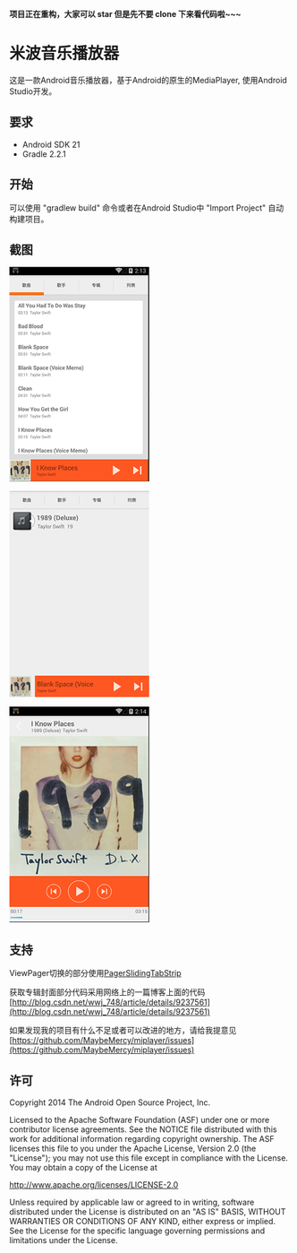 __项目正在重构，大家可以 star 但是先不要 clone 下来看代码啦~~~__

米波音乐播放器
=============

这是一款Android音乐播放器，基于Android的原生的MediaPlayer, 使用Android Studio开发。

要求
-------

- Android SDK 21
- Gradle 2.2.1

开始
---

可以使用 "gradlew build" 命令或者在Android Studio中 "Import Project" 自动构建项目。

截图
---

![主屏幕](screenshot/home.PNG)

![专辑](screenshot/album.PNG)

![播放屏幕](screenshot/fullscreen_player.PNG)

支持
----

ViewPager切换的部分使用[PagerSlidingTabStrip](https://github.com/astuetz/PagerSlidingTabStrip)

获取专辑封面部分代码采用网络上的一篇博客上面的代码[http://blog.csdn.net/wwj_748/article/details/9237561](http://blog.csdn.net/wwj_748/article/details/9237561)

如果发现我的项目有什么不足或者可以改进的地方，请给我提意见
[https://github.com/MaybeMercy/miplayer/issues](https://github.com/MaybeMercy/miplayer/issues)

许可
---

Copyright 2014 The Android Open Source Project, Inc.

Licensed to the Apache Software Foundation (ASF) under one or more contributor
license agreements.  See the NOTICE file distributed with this work for
additional information regarding copyright ownership.  The ASF licenses this
file to you under the Apache License, Version 2.0 (the "License"); you may not
use this file except in compliance with the License.  You may obtain a copy of
the License at

  http://www.apache.org/licenses/LICENSE-2.0

Unless required by applicable law or agreed to in writing, software
distributed under the License is distributed on an "AS IS" BASIS, WITHOUT
WARRANTIES OR CONDITIONS OF ANY KIND, either express or implied.  See the
License for the specific language governing permissions and limitations under
the License.
